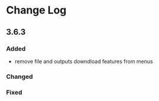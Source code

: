 # Change Log

<!-- <START NEW CHANGELOG ENTRY> -->

<!-- <END NEW CHANGELOG ENTRY> -->
## 3.6.3

### Added

- remove file and outputs downdload features from menus

### Changed

### Fixed
